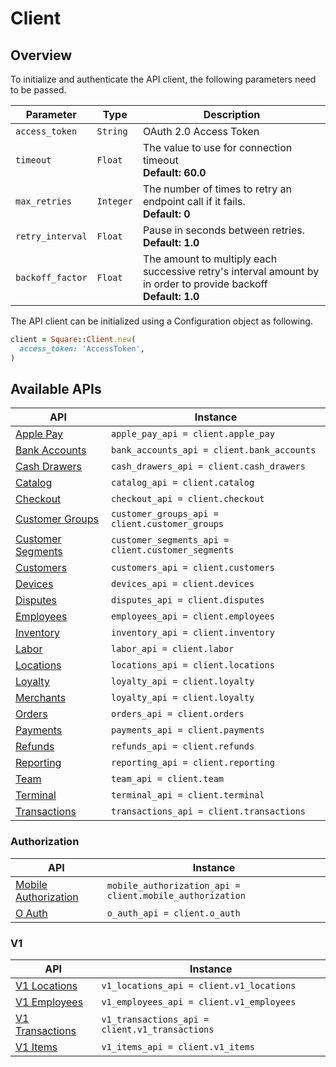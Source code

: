 # Client

## Overview

To initialize and authenticate the API client, the following parameters need to be passed.

| Parameter | Type | Description |
|  --- | --- | --- |
| `access_token` | `String` | OAuth 2.0 Access Token |
| `timeout` | `Float` | The value to use for connection timeout <br> **Default: 60.0** |
| `max_retries` | `Integer` | The number of times to retry an endpoint call if it fails. <br> **Default: 0** |
| `retry_interval` | `Float` | Pause in seconds between retries. <br> **Default: 1.0** |
| `backoff_factor` | `Float` | The amount to multiply each successive retry's interval amount by in order to provide backoff <br> **Default: 1.0** |

The API client can be initialized using a Configuration object as following.

```ruby
client = Square::Client.new(
  access_token: 'AccessToken',
)
```

## Available APIs

| API | Instance |
| --- | --- |
| [Apple Pay](apple-pay.md) | ```apple_pay_api = client.apple_pay``` |
| [Bank Accounts](bank-accounts.md) | ```bank_accounts_api = client.bank_accounts``` |
| [Cash Drawers](cash-drawers.md) | ```cash_drawers_api = client.cash_drawers``` |
| [Catalog](catalog.md) | ```catalog_api = client.catalog``` |
| [Checkout](checkout.md) | ```checkout_api = client.checkout``` |
| [Customer Groups](customer-groups.md) | ```customer_groups_api = client.customer_groups``` |
| [Customer Segments](customer-segments.md) | ```customer_segments_api = client.customer_segments``` |
| [Customers](customers.md) | ```customers_api = client.customers``` |
| [Devices](devices.md) | ```devices_api = client.devices``` |
| [Disputes](disputes.md) | ```disputes_api = client.disputes``` |
| [Employees](employees.md) | ```employees_api = client.employees``` |
| [Inventory](inventory.md) | ```inventory_api = client.inventory``` |
| [Labor](labor.md) | ```labor_api = client.labor``` |
| [Locations](locations.md) | ```locations_api = client.locations``` |
| [Loyalty](loyalty.md) | ```loyalty_api = client.loyalty``` |
| [Merchants](merchants.md) | ```loyalty_api = client.loyalty``` |
| [Orders](orders.md) | ```orders_api = client.orders``` |
| [Payments](payments.md) | ```payments_api = client.payments``` |
| [Refunds](refunds.md) | ```refunds_api = client.refunds``` |
| [Reporting](reporting.md) | ```reporting_api = client.reporting``` |
| [Team](team.md) | ```team_api = client.team``` |
| [Terminal](terminal.md) | ```terminal_api = client.terminal``` |
| [Transactions](transactions.md) | ```transactions_api = client.transactions``` |

### Authorization

| API | Instance |
| --- | --- |
| [Mobile Authorization](mobile-authorization.md) | ```mobile_authorization_api = client.mobile_authorization``` |
| [O Auth](o-auth.md) | ```o_auth_api = client.o_auth``` |

### V1

| API | Instance |
| --- | --- |
| [V1 Locations](v1-locations.md) | ```v1_locations_api = client.v1_locations``` |
| [V1 Employees](v1-employees.md) | ```v1_employees_api = client.v1_employees``` |
| [V1 Transactions](v1-transactions.md) | ```v1_transactions_api = client.v1_transactions``` |
| [V1 Items](v1-items.md) | ```v1_items_api = client.v1_items``` |